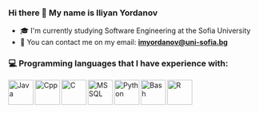 
### Hi there 👋 My name is Iliyan Yordanov
- 🎓 I'm currently studying Software Engineering at the Sofia University
- 📧 You can contact me on my email: **imyordanov@uni-sofia.bg**  

### 💻 Programming languages that I have experience with:
<img align="left" alt="Java" width="50px" styles="padding-right:10px;" src="https://www.vectorlogo.zone/logos/java/java-icon.svg" />
<img align="left" alt="Cpp" width="50px" styles="padding-right:10px;" src="https://img.icons8.com/color/256/c-plus-plus-logo.png" />
<img align="left" alt="C" width="50px" styles="padding-right:10px;" src="https://img.icons8.com/color/256/c-programming.png" />
<img align="left" alt="MSSQL" width="50px" styles="padding-right:10px;" src="https://img.icons8.com/color/256/microsoft-sql-server.png" />
<img align="left" alt="Python" width="50px" styles="padding-right:10px;" src="https://img.icons8.com/color/256/python--v1.png" />
<img align="left" alt="Bash" width="50px" styles="padding-right:10px;" src="https://img.icons8.com/color/256/bash.png" />
<img align="left" alt="R" width="50px" styles="padding-right:10px;" src="https://img.icons8.com/fluency/256/r-project.png" />


<!-- https://github.com/Iliyan31/images/blob/main/microsoft-sql-server-logo-svgrepo-com.svg -->

<!-- - 🔭 I’m currently working on 
- 🌱 I’m currently learning ... -->

<!--
**Iliyan31/Iliyan31** is a ✨ _special_ ✨ repository because its `README.md` (this file) appears on your GitHub profile.

Here are some ideas to get you started:

- 🔭 I’m currently working on ...
- 🌱 I’m currently learning ...
- 👯 I’m looking to collaborate on ...
- 🤔 I’m looking for help with ...
- 💬 Ask me about ...
- 📫 How to reach me: ...
- 😄 Pronouns: ...
- ⚡ Fun fact: ...
-->
